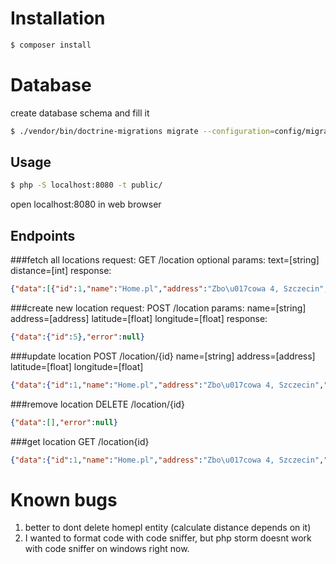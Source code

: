 # Installation
```sh
$ composer install
```
# Database
create database schema and fill it
```sh
$ ./vendor/bin/doctrine-migrations migrate --configuration=config/migrations.yml
```

## Usage
```sh
$ php -S localhost:8080 -t public/
```
open localhost:8080 in web browser

## Endpoints
###fetch all locations 
request: GET /location 
optional params:
text=[string] 
distance=[int]
response: 
```json
{"data":[{"id":1,"name":"Home.pl","address":"Zbo\u017cowa 4, Szczecin","latitude":53.4224,"longitude":14.5635,"distance":0}],"error":null}
```

###create new location
request: POST /location
params: 
name=[string]
address=[address]
latitude=[float]
longitude=[float]
response: 
```json
{"data":{"id":5},"error":null}
```

###update location
POST /location/{id}
name=[string]
address=[address]
latitude=[float]
longitude=[float]
```json
{"data":{"id":1,"name":"Home.pl","address":"Zbo\u017cowa 4, Szczecin","latitude":53.4224,"longitude":14.5635,"distance":0},"error":null}
```

###remove location
DELETE /location/{id}
```json
{"data":[],"error":null}
```
###get location
GET /location{id}
```json
{"data":{"id":1,"name":"Home.pl","address":"Zbo\u017cowa 4, Szczecin","latitude":53.4224,"longitude":14.5635,"distance":0},"error":null}
```

# Known bugs
1. better to dont delete homepl entity (calculate distance depends on it)
2. I wanted to format code with code sniffer, but php storm doesnt work with code sniffer on windows right now.